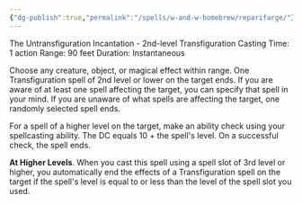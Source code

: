 ```yaml
---
{"dg-publish":true,"permalink":"/spells/w-and-w-homebrew/reparifarge/"}
---
```


The Untransfiguration Incantation - 2nd-level Transfiguration 
Casting Time: 1 action 
Range: 90 feet 
Duration: Instantaneous 

Choose any creature, object, or magical effect within range. One Transfiguration spell of 2nd level or lower on the target ends. If you are aware of at least one spell affecting the target, you can specify that spell in your mind. If you are unaware of what spells are affecting the target, one randomly selected spell ends. 

For a spell of a higher level on the target, make an ability check using your spellcasting ability. The DC equals 10 + the spell's level. On a successful check, the spell ends. 

**At Higher Levels**. When you cast this spell using a spell slot of 3rd level or higher, you automatically end the effects of a Transfiguration spell on the target if the spell's level is equal to or less than the level of the spell slot you used.